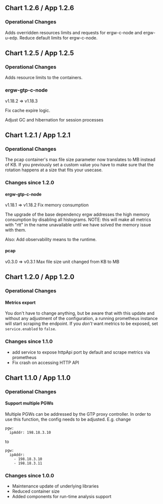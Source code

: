 ## Chart 1.2.6 / App 1.2.6

### Operational Changes
Adds overridden resources limits and requests for ergw-c-node and ergw-u-edp.
Reduce default limits for ergw-c-node.

## Chart 1.2.5 / App 1.2.5

### Operational Changes
Adds resource limits to the containers.

### ergw-gtp-c-node
v1.18.2 => v1.18.3

Fix cache expire logic.

Adjust GC and hibernation for session processes

## Chart 1.2.1 / App 1.2.1

### Operational Changes

The pcap container's max file size parameter now translates to MB instead of KB.
If you previously set a custom value you have to make sure that the rotation happens at a size
that fits your usecase.

### Changes since 1.2.0

#### ergw-gtp-c-node

v1.18.1 => v1.18.2
Fix memory consumption

The upgrade of the base dependency ergw addresses the high memory consumption by disabling all histograms.
NOTE: this will make all metrics with "rtt" in the name unavailable until we have solved the memory issue with them.

Also: Add observability means to the runtime.

#### pcap

v0.3.0 => v0.3.1
Max file size unit changed from KB to MB

## Chart 1.2.0 / App 1.2.0

### Operational Changes

#### Metrics export

You don't have to change anything, but be aware that with this update and
without any adjustment of the configuration, a running prometheus instance
will start scraping the endpoint. If you *don't* want metrics to be exposed,
set `service.enabled` to `false`.

### Changes since 1.1.0

- add service to expose httpApi port by default and scrape metrics via prometheus
- Fix crash on accessing HTTP API

## Chart 1.1.0 / App 1.1.0

### Operational Changes

#### Support multiple PGWs

Multiple PGWs can be addressed by the GTP proxy controller. In order to use this function, the config needs to be adjusted. E.g. change

```
pgw:
  ipAddr: 198.18.3.10
```
to

```
pgw:
  ipAddr:
    - 198.18.3.10
    - 198.18.3.11
```


### Changes since 1.0.0


- Maintenance update of underlying libraries
- Reduced container size
- Added components for run-time analysis support
